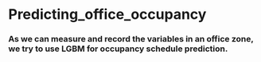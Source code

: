 # Predicting_office_occupancy

### As we can measure and record the variables in an office zone, we try to use LGBM for occupancy schedule prediction.
